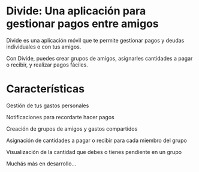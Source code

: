 ﻿Divide: Una aplicación para gestionar pagos entre amigos
================
Divide es una aplicación móvil que te permite gestionar pagos y deudas individuales o con tus amigos. 

Con Divide, puedes crear grupos de amigos, asignarles cantidades a pagar o recibir, y realizar pagos fáciles.

Características
================
Gestión de tus gastos personales

Notificaciones para recordarte hacer pagos

Creación de grupos de amigos y gastos compartidos

Asignación de cantidades a pagar o recibir para cada miembro del grupo

Visualización de la cantidad que debes o tienes pendiente en un grupo

Muchás más en desarrollo...
